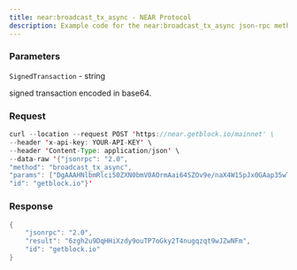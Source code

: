 ```yaml
---
title: near:broadcast_tx_async - NEAR Protocol
description: Example code for the near:broadcast_tx_async json-rpc method. Сomplete guide on how to use near:broadcast_tx_async json-rpc in GetBlock.io Web3 documentation.
---
```


### Parameters


`SignedTransaction` - string

signed transaction encoded in base64.

### Request

``` java
curl --location --request POST 'https://near.getblock.io/mainnet' \ 
--header 'x-api-key: YOUR-API-KEY' \ 
--header 'Content-Type: application/json' \ 
--data-raw '{"jsonrpc": "2.0",
"method": "broadcast_tx_async",
"params": ["DgAAAHNlbmRlci50ZXN0bmV0AOrmAai64SZOv9e/naX4W15pJx0GAap35wTT1T/DwcbbDwAAAAAAAAAQAAAAcmVjZWl2ZXIudGVzdG5ldNMnL7URB1cxPOu3G8jTqlEwlcasagIbKlAJlF5ywVFLAQAAAAMAAACh7czOG8LTAAAAAAAAAGQcOG03xVSFQFjoagOb4NBBqWhERnnz45LY4+52JgZhm1iQKz7qAdPByrGFDQhQ2Mfga8RlbysuQ8D8LlA6bQE="],
"id": "getblock.io"}'
```

###  Response

``` java
{
    "jsonrpc": "2.0",
    "result": "6zgh2u9DqHHiXzdy9ouTP7oGky2T4nugqzqt9wJZwNFm",
    "id": "getblock.io"
}
```

